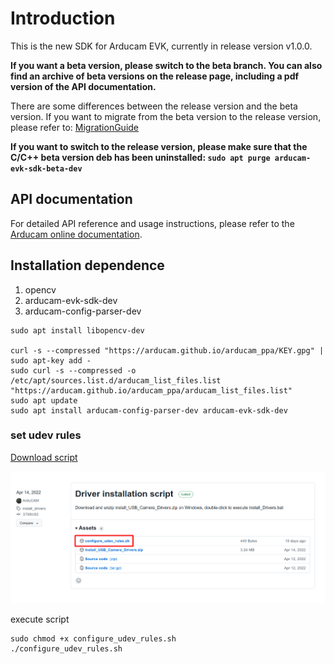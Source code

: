 # Introduction

This is the new SDK for Arducam EVK, currently in release version v1.0.0.  

**If you want a beta version, please switch to the beta branch. You can also find an archive of beta versions on the release page, including a pdf version of the API documentation.** 

There are some differences between the release version and the beta version. If you want to migrate from the beta version to the release version, please refer to: [MigrationGuide](
https://www.arducam.com/docs/arducam-evk/Start/MigrationGuide.html#update-to-v1-0-0-from-beta-versions)

**If you want to switch to the release version, please make sure that the C/C++ beta version deb has been uninstalled: `sudo apt purge arducam-evk-sdk-beta-dev`**

## API documentation

For detailed API reference and usage instructions,
please refer to the [Arducam online documentation](https://www.arducam.com/docs/arducam-evk/).

## Installation dependence

1. opencv
2. arducam-evk-sdk-dev
3. arducam-config-parser-dev

```
sudo apt install libopencv-dev

curl -s --compressed "https://arducam.github.io/arducam_ppa/KEY.gpg" | sudo apt-key add -
sudo curl -s --compressed -o /etc/apt/sources.list.d/arducam_list_files.list "https://arducam.github.io/arducam_ppa/arducam_list_files.list"
sudo apt update
sudo apt install arducam-config-parser-dev arducam-evk-sdk-dev
```

### set udev rules

[Download script](https://github.com/ArduCAM/ArduCAM_USB_Camera_Shield/releases/download/install_drivers/configure_udev_rules.sh)

![udev](img/udev.png)

execute script

```
sudo chmod +x configure_udev_rules.sh
./configure_udev_rules.sh
```
